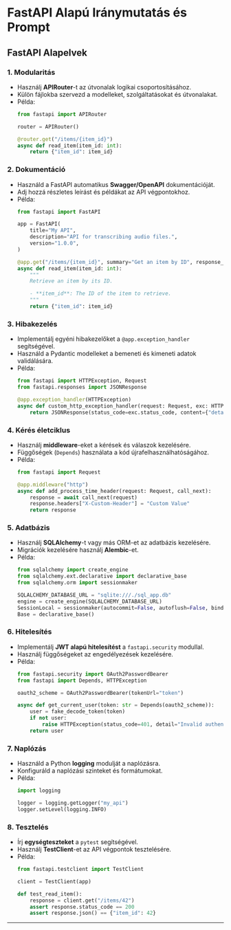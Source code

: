 # FastAPI Alapú Iránymutatás és Prompt

## FastAPI Alapelvek

### 1. **Modularitás**
   - Használj **APIRouter**-t az útvonalak logikai csoportosításához.
   - Külön fájlokba szervezd a modelleket, szolgáltatásokat és útvonalakat.
   - Példa:
     ```python
     from fastapi import APIRouter

     router = APIRouter()

     @router.get("/items/{item_id}")
     async def read_item(item_id: int):
         return {"item_id": item_id}
     ```

### 2. **Dokumentáció**
   - Használd a FastAPI automatikus **Swagger/OpenAPI** dokumentációját.
   - Adj hozzá részletes leírást és példákat az API végpontokhoz.
   - Példa:
     ```python
     from fastapi import FastAPI

     app = FastAPI(
         title="My API",
         description="API for transcribing audio files.",
         version="1.0.0",
     )

     @app.get("/items/{item_id}", summary="Get an item by ID", response_description="The requested item")
     async def read_item(item_id: int):
         """
         Retrieve an item by its ID.

         - **item_id**: The ID of the item to retrieve.
         """
         return {"item_id": item_id}
     ```

### 3. **Hibakezelés**
   - Implementálj egyéni hibakezelőket a `@app.exception_handler` segítségével.
   - Használd a Pydantic modelleket a bemeneti és kimeneti adatok validálására.
   - Példa:
     ```python
     from fastapi import HTTPException, Request
     from fastapi.responses import JSONResponse

     @app.exception_handler(HTTPException)
     async def custom_http_exception_handler(request: Request, exc: HTTPException):
         return JSONResponse(status_code=exc.status_code, content={"detail": exc.detail})
     ```

### 4. **Kérés életciklus**
   - Használj **middleware**-eket a kérések és válaszok kezelésére.
   - Függőségek (`Depends`) használata a kód újrafelhasználhatóságához.
   - Példa:
     ```python
     from fastapi import Request

     @app.middleware("http")
     async def add_process_time_header(request: Request, call_next):
         response = await call_next(request)
         response.headers["X-Custom-Header"] = "Custom Value"
         return response
     ```

### 5. **Adatbázis**
   - Használj **SQLAlchemy**-t vagy más ORM-et az adatbázis kezelésére.
   - Migrációk kezelésére használj **Alembic**-et.
   - Példa:
     ```python
     from sqlalchemy import create_engine
     from sqlalchemy.ext.declarative import declarative_base
     from sqlalchemy.orm import sessionmaker

     SQLALCHEMY_DATABASE_URL = "sqlite:///./sql_app.db"
     engine = create_engine(SQLALCHEMY_DATABASE_URL)
     SessionLocal = sessionmaker(autocommit=False, autoflush=False, bind=engine)
     Base = declarative_base()
     ```

### 6. **Hitelesítés**
   - Implementálj **JWT alapú hitelesítést** a `fastapi.security` modullal.
   - Használj függőségeket az engedélyezések kezelésére.
   - Példa:
     ```python
     from fastapi.security import OAuth2PasswordBearer
     from fastapi import Depends, HTTPException

     oauth2_scheme = OAuth2PasswordBearer(tokenUrl="token")

     async def get_current_user(token: str = Depends(oauth2_scheme)):
         user = fake_decode_token(token)
         if not user:
             raise HTTPException(status_code=401, detail="Invalid authentication credentials")
         return user
     ```

### 7. **Naplózás**
   - Használd a Python **logging** modulját a naplózásra.
   - Konfiguráld a naplózási szinteket és formátumokat.
   - Példa:
     ```python
     import logging

     logger = logging.getLogger("my_api")
     logger.setLevel(logging.INFO)
     ```

### 8. **Tesztelés**
   - Írj **egységteszteket** a `pytest` segítségével.
   - Használj **TestClient**-et az API végpontok tesztelésére.
   - Példa:
     ```python
     from fastapi.testclient import TestClient

     client = TestClient(app)

     def test_read_item():
         response = client.get("/items/42")
         assert response.status_code == 200
         assert response.json() == {"item_id": 42}
     ```

---
